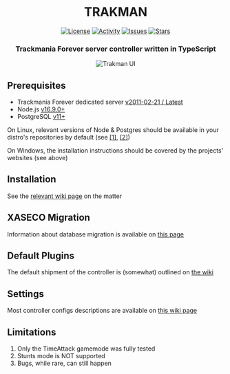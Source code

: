 <div align="center">
<h1>TRAKMAN</h1>

[![License](https://img.shields.io/github/license/lythx/trakman?style=flat-square)](https://github.com/lythx/trakman/blob/main/LICENSE/)
[![Activity](https://img.shields.io/github/commit-activity/m/lythx/trakman/dev?style=flat-square)](https://github.com/lythx/trakman/commits/dev/)
[![Issues](https://img.shields.io/github/issues-raw/lythx/trakman?style=flat-square)](https://github.com/lythx/trakman/issues/)
[![Stars](https://img.shields.io/github/stars/lythx/trakman?style=flat-square)](https://github.com/lythx/trakman/stargazers/)

<h3>Trackmania Forever server controller written in TypeScript</h3>

![Trakman UI](https://cdn.discordapp.com/attachments/599381118633902080/1080276712417415208/TrakmanUI-Logo.png)

</div>

## Prerequisites
- Trackmania Forever dedicated server [v2011-02-21 / Latest](http://files2.trackmaniaforever.com/TrackmaniaServer_2011-02-21.zip)
- Node.js [v16.9.0+](https://nodejs.org/en/download/)
- PostgreSQL [v11+](https://www.postgresql.org/download/)

On Linux, relevant versions of Node & Postgres should be available in your distro's repositories by default (see [[1]](https://repology.org/project/nodejs/versions),  [[2]](https://repology.org/project/postgresql/versions))

On Windows, the installation instructions should be covered by the projects' websites (see above)

## Installation
See the [relevant wiki page](https://github.com/lythx/trakman/wiki/Installation-Instructions) on the matter

## XASECO Migration
Information about database migration is available on [this page](https://github.com/lythx/trakman/wiki/Migration-from-other-controllers)

## Default Plugins
The default shipment of the controller is (somewhat) outlined on [the wiki](https://github.com/lythx/trakman/wiki/Included-Plugins)

## Settings
Most controller configs descriptions are available on [this wiki page](https://github.com/lythx/trakman/wiki/Controller-Configs)

## Limitations
1. Only the TimeAttack gamemode was fully tested
2. Stunts mode is NOT supported
3. Bugs, while rare, can still happen
